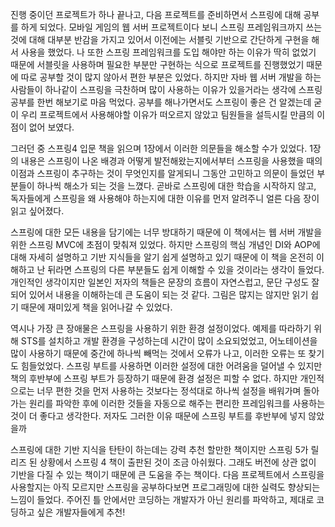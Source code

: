 진행 중이던 프로젝트가 하나 끝나고, 다음 프로젝트를 준비하면서 스프링에 대해 공부를 하게 되었다. 모바일 게임의 웹 서버 프로젝트이다 보니 스프링 프레임워크까지 쓰는 것에 대해 대부분 반감을 가지고 있어서 이전에는 서블릿 기반으로 간단하게 구현을 해서 사용을 했었다. 나 또한 스프링 프레임워크를 도입 해야만 하는 이유가 딱히 없었기 때문에 서블릿을 사용하며 필요한 부분만 구현하는 식으로 프로젝트를 진행했었기 때문에 따로 공부할 것이 많지 않아서 편한 부분은 있었다. 하지만 자바 웹 서버 개발을 하는 사람들이 하나같이 스프링을 극찬하며 많이 사용하는 이유가 있을거라는 생각에 스프링 공부를 한번 해보기로 마음 먹었다. 공부를 해나가면서도 스프링이 좋은 건 알겠는데 굳이 우리 프로젝트에서 사용해야할 이유가 떠오르지 않았고 팀원들을 설득시킬 만큼의 이점이 없어 보였다.

그러던 중 스프링4 입문 책을 읽으며 1장에서 이러한 의문들을 해소할 수가 있었다. 1장의 내용은 스프링이 나온 배경과 어떻게 발전해왔는지에서부터 스프링을 사용했을 때의 이점과 스프링이 추구하는 것이 무엇인지를 알게되니 그동안 고민하고 의문이 들었던 부분들이 하나씩 해소가 되는 것을 느꼈다. 곧바로 스프링에 대한 학습을 시작하지 않고, 독자들에게 스프링을 왜 사용해야 하는지에 대한 이유를 먼저 알려주니 얼른 다음 장이 읽고 싶어졌다.

스프링에 대한 모든 내용을 담기에는 너무 방대하기 때문에 이 책에서는 웹 서버 개발을 위한 스프링 MVC에 초점이 맞춰져 있었다. 하지만 스프링의 핵심 개념인 DI와 AOP에 대해 자세히 설명하고 기반 지식들을 알기 쉽게 설명하고 있기 때문에 이 책을 온전히 이해하고 난 뒤라면 스프링의 다른 부분들도 쉽게 이해할 수 있을 것이라는 생각이 들었다. 개인적인 생각이지만 일본인 저자의 책들은 문장의 흐름이 자연스럽고, 문단 구성도 잘 되어 있어서 내용을 이해하는데 큰 도움이 되는 것 같다. 그림은 많지는 않지만 읽기 쉽기 때문에 재미있게 책을 읽어나갈 수 있었다. 

역시나 가장 큰 장애물은 스프링을 사용하기 위한 환경 설정이었다. 예제를 따라하기 위해 STS를 설치하고 개발 환경을 구성하는데 시간이 많이 소요되었었고, 어노테이션을 많이 사용하기 때문에 중간에 하나씩 빼먹는 것에서 오류가 나고, 이러한 오류는 또 찾기도 힘들었었다. 스프링 부트를 사용하면 이러한 설정에 대한 어려움을 덜어낼 수 있지만 책의 후반부에 스프링 부트가 등장하기 때문에 환경 설정은 피할 수 없다. 하지만 개인적으로는 너무 편한 것을 먼저 사용하는 것보다는 정석대로 하나씩 설정을 배워가며 돌아가는 원리를 파악한 후에 이러한 것들을 자동으로 해주는 편리한 프레임워크를 사용하는 것이 더 좋다고 생각한다. 저자도 그러한 이유 때문에 스프링 부트를 후반부에 넣지 않았을까

스프링에 대한 기반 지식을 탄탄이 하는데는 강력 추천 할만한 책이지만 스프링 5가 릴리즈 된 상황에서 스프링 4 책이 출판된 것이 조금 아쉬웠다. 그래도 버전에 상관 없이 기반을 다질 수 있는 책이기 때문에 큰 도움을 주는 책이다. 다음 프로젝트에서 스프링을 사용할지는 아직 모르지만 스프링을 공부하다보면 프로그래밍에 대한 실력도 향상되는 느낌이 들었다. 주어진 틀 안에서만 코딩하는 개발자가 아닌 원리를 파악하고, 제대로 코딩하고 싶은 개발자들에게 추천!